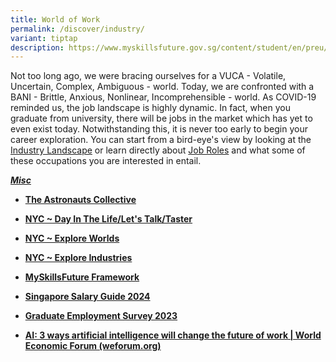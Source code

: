 ```yaml
---
title: World of Work
permalink: /discover/industry/
variant: tiptap
description: https://www.myskillsfuture.gov.sg/content/student/en/preu/world-of-work/industry-landscape.html
---
```

<p>Not too long ago, we were bracing ourselves for a VUCA - Volatile, Uncertain,
Complex, Ambiguous - world. Today, we are confronted with a BANI - Brittle,
Anxious, Nonlinear, Incomprehensible - world. As COVID-19 reminded us,
the job landscape is highly dynamic. In fact, when you graduate from university,
there will be jobs in the market which has yet to even exist today. Notwithstanding
this, it is never too early to begin your career exploration. You can start
from a bird-eye's view by looking at the <a href="https://www.myskillsfuture.gov.sg/content/student/en/preu/world-of-work/industry-landscape.html" rel="noopener noreferrer nofollow" target="_blank">Industry Landscape</a> or
learn directly about <a href="https://www.myskillsfuture.gov.sg/content/student/en/secondary/world-of-work/occupation.html" rel="noopener noreferrer nofollow" target="_blank">Job Roles</a> and
what some of these occupations you are interested in entail.</p>
<p></p>
<p><strong><em><u>Misc</u></em></strong>
</p>
<ul data-tight="true" class="tight">
<li>
<p><strong><a href="https://www.hellotac.org/" rel="noopener noreferrer nofollow" target="_blank">The Astronauts Collective</a></strong>
</p>
</li>
<li>
<p><strong><a href="https://www.nyc.gov.sg/omw/dayinthelife" rel="noopener noreferrer nofollow" target="_blank">NYC ~ Day In The Life/Let's Talk/Taster</a></strong>
</p>
</li>
<li>
<p><strong><a href="https://discover.nyc.gov.sg/Explore-Worlds" rel="noopener noreferrer nofollow" target="_blank">NYC ~ Explore Worlds</a></strong>
</p>
</li>
<li>
<p><strong><a href="https://discover.nyc.gov.sg/Explore-Industries" rel="noopener noreferrer nofollow" target="_blank">NYC ~ Explore Industries</a></strong>
</p>
</li>
<li>
<p><strong><a href="https://www.skillsfuture.gov.sg/skills-framework" rel="noopener noreferrer nofollow" target="_blank">MySkillsFuture Framework</a></strong>
</p>
</li>
<li>
<p><strong><a href="https://content.mycareersfuture.gov.sg/singapore-salary-guide-bold-projections-cautious-approaches/" rel="noopener noreferrer nofollow" target="_blank">Singapore Salary Guide 2024</a></strong>
</p>
</li>
<li>
<p><strong><a href="https://www.moe.gov.sg/-/media/files/post-secondary/ges-2023/joint-web-publication-4-aus-ges2023.pdf" rel="noopener noreferrer nofollow" target="_blank">Graduate Employment Survey 2023</a></strong>
</p>
</li>
<li>
<p><strong><a href="https://www.weforum.org/agenda/2023/08/ai-artificial-intelligence-changing-the-future-of-work-jobs/" rel="noopener noreferrer nofollow" target="_blank">AI: 3 ways artificial intelligence will change the future of work | World Economic Forum (weforum.org)</a></strong>
</p>
<p></p>
</li>
</ul>
<p></p>